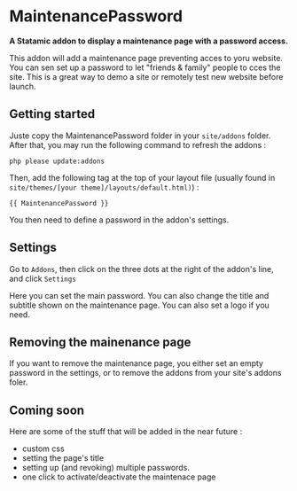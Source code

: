 # MaintenancePassword

**A Statamic addon to display a maintenance page with a password access.**


This addon will add a maintenance page preventing acces to yoru website. You can sen set up a password to let "friends & family" people to cces the site. This is a great way to demo a site or remotely test new website before launch.


## Getting started

Juste copy the MaintenancePassword folder in your `site/addons` folder. After that, you may run the following command to refresh the addons :
```
php please update:addons
```

Then, add the following tag at the top of your layout file (usually found in `site/themes/[your theme]/layouts/default.html)`) : 

```
{{ MaintenancePassword }}
```

You then need to define a password in the addon's settings.


## Settings

Go to `Addons`, then click on the three dots at the right of the addon's line, and click `Settings`

Here you can set the main password.
You can also change the title and subtitle shown on the maintenance page. You can also set a logo if you need.


## Removing the mainenance page

If you want to remove the maintenance page, you either set an empty password in the settings, or to remove the addons from your site's addons foler.

## Coming soon
Here are some of the stuff that will be added in the near future :
 * custom css
 * setting the page's title
 * setting up (and revoking) multiple passwords.
 * one click to activate/deactivate the maintenace page
